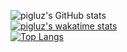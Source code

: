 ![pigluz's GitHub stats](https://github-readme-stats.vercel.app/api?username=pigluz&count_private=true&theme=transparent&show_icons=true) <br>
[![pigluz's wakatime stats](https://github-readme-stats.vercel.app/api/wakatime?username=pigluz&theme=transparent)](https://github.com/anuraghazra/github-readme-stats)<br>
[![Top Langs](https://github-readme-stats.vercel.app/api/top-langs/?username=pigluz&layout=compact&theme=transparent&line_height=300)](https://github.com/anuraghazra/github-readme-stats) 



<!--
**pigluz/pigluz** is a ✨ _special_ ✨ repository because its `README.md` (this file) appears on your GitHub profile.

Here are some ideas to get you started:

- 🔭 I’m currently working on ...
- 🌱 I’m currently learning ...
- 👯 I’m looking to collaborate on ...
- 🤔 I’m looking for help with ...
- 💬 Ask me about ...
- 📫 How to reach me: ...
- 😄 Pronouns: ...
- ⚡ Fun fact: ...
-->
